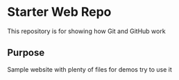 # Starter Web Repo

This repository is for showing how Git and GitHub work

## Purpose

Sample website with plenty of files for demos
try to use it